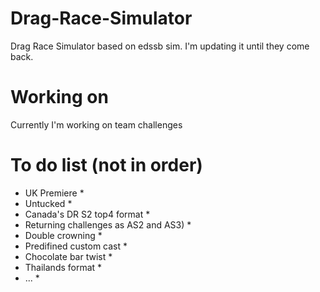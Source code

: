 # Drag-Race-Simulator
Drag Race Simulator based on edssb sim. I'm updating it until they come back.


# Working on
Currently I'm working on team challenges


# To do list (not in order)
 * UK Premiere *
 * Untucked *
 * Canada's DR S2 top4 format *
 * Returning challenges as AS2 and AS3) *
 * Double crowning *
 * Predifined custom cast *
 * Chocolate bar twist *
 * Thailands format *
 * ... *
